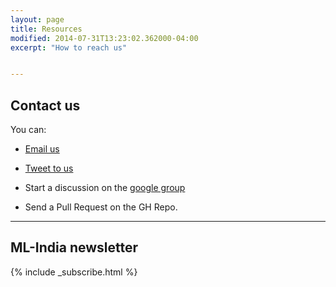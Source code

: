 ```yaml
---
layout: page
title: Resources
modified: 2014-07-31T13:23:02.362000-04:00
excerpt: "How to reach us"


---
```


## Contact us

You can:

 - <a href="mailto:varun@aspiringminds.com?CC=nisar.harsh@gmail.com, shashank.srikant@gmail.com&Subject=Regarding%3A%20ML-India">Email us</a>
 
- <a href="http://twitter.com/ml_india" target="_blank">Tweet to us</a>

 - Start a discussion on the <a target="_blank" href="https://groups.google.com/forum/#!forum/ml-india/join">google group</a>

 - Send a Pull Request on the GH Repo.

---

## ML-India newsletter

{% include _subscribe.html %}
